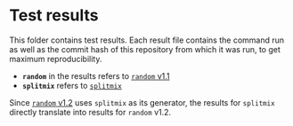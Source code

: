 # Test results

This folder contains test results. Each result file contains the command run as
well as the commit hash of this repository from which it was run, to get
maximum reproducibility.

- **`random`** in the results refers to [`random` v1.1][random-1.1]
- **`splitmix`** refers to [`splitmix`][splitmix]

Since [`random` v1.2][random-1.1] uses `splitmix` as its generator, the results
for `splitmix` directly translate into results for `random` v1.2.

[random-1.1]: https://hackage.haskell.org/package/random-1.1
[random-1.2]: https://github.com/haskell/random/pull/61
[splitmix]: https://hackage.haskell.org/package/splitmix-0.0.4
